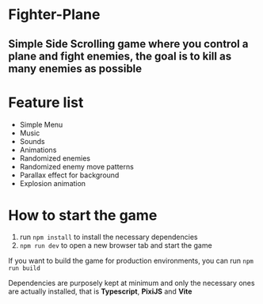 # Fighter-Plane

## Simple Side Scrolling game where you control a plane and fight enemies, the goal is to kill as many enemies as possible


# Feature list
- Simple Menu
- Music
- Sounds
- Animations
- Randomized enemies
- Randomized enemy move patterns
- Parallax effect for background
- Explosion animation

# How to start the game
1. run `npm install` to install the necessary dependencies
2. `npm run dev` to open a new browser tab and start the game

If you want to build the game for production environments, you can run `npm run build`

Dependencies are purposely kept at minimum and only the necessary ones are actually installed, that is **Typescript**, **PixiJS** and **Vite**
